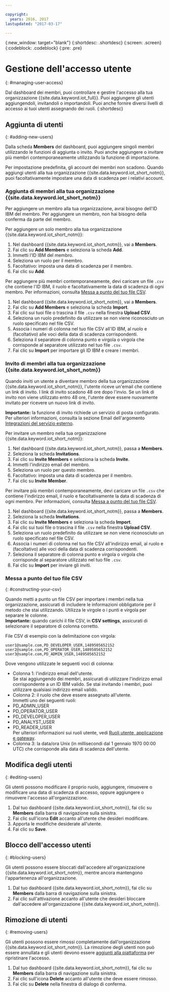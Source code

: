 ```yaml
---

copyright:
  years: 2016, 2017
lastupdated: "2017-03-17"

---
```


{:new_window: target="blank"}
{:shortdesc: .shortdesc}
{:screen: .screen}
{:codeblock: .codeblock}
{:pre: .pre}

# Gestione dell'accesso utente
{: #managing-user-access}

Dal dashboard dei membri, puoi controllare e gestire l'accesso alla tua organizzazione {{site.data.keyword.iot_full}}. Puoi aggiungere gli utenti aggiungendoli, invitandoli<!--, registering--> o importandoli. Puoi anche fornire diversi livelli di accesso ai tuoi utenti assegnando dei ruoli.
{:shortdesc}

## Aggiunta di utenti
{: #adding-new-users}

Dalla scheda **Members** del dashboard, puoi aggiungere singoli membri utilizzando le <!--Add, Invite, or Register--> funzioni di aggiunta o invito. Puoi anche <!--add, invite, or register-->aggiungere o invitare più membri contemporaneamente utilizzando la funzione di importazione.

Per impostazione predefinita, gli account dei membri non scadono. Quando aggiungi utenti alla tua organizzazione {{site.data.keyword.iot_short_notm}}, puoi facoltativamente impostare una data di scadenza per i relativi account.

### Aggiunta di membri alla tua organizzazione {{site.data.keyword.iot_short_notm}}

Per aggiungere un membro alla tua organizzazione, avrai bisogno dell'ID IBM del membro. Per aggiungere un membro, non hai bisogno della conferma da parte del membro.

Per aggiungere un solo membro alla tua organizzazione {{site.data.keyword.iot_short_notm}}:
1. Nel dashboard {{site.data.keyword.iot_short_notm}}, vai a **Members**.
2. Fai clic su **Add Members** e seleziona la scheda **Add**.
3. Immetti l'ID IBM del membro.
4. Seleziona un ruolo per il membro.
5. Facoltativo: imposta una data di scadenza per il membro.
6. Fai clic su **Add**.

Per aggiungere più membri contemporaneamente, devi caricare un file `.csv` che contiene l'ID IBM, il ruolo e facoltativamente la data di scadenza di ogni membro. Per informazioni, consulta [Messa a punto del tuo file CSV](#constructing-your-csv).
1. Nel dashboard {{site.data.keyword.iot_short_notm}}, vai a **Members**.
2. Fai clic su **Add Members** e seleziona la scheda **Import**.
3. Fai clic sui tuoi file o trascina il file `.csv` nella finestra **Upload CSV**.
4. Seleziona un ruolo predefinito da utilizzare se non viene riconosciuto un ruolo specificato nel file CSV.
5. Associa i numeri di colonna nel tuo file CSV all'ID IBM, al ruolo e (facoltativo) alle voci della data di scadenza corrispondenti.
6. Seleziona il separatore di colonna punto e virgola o virgola che corrisponde al separatore utilizzato nel tuo file `.csv`.
7. Fai clic su **Import** per importare gli ID IBM e creare i membri.


### Invito di membri alla tua organizzazione {{site.data.keyword.iot_short_notm}}

Quando inviti un utente a diventare membro della tua organizzazione {{site.data.keyword.iot_short_notm}}, l'utente riceve un'email che contiene un link di invito. I link di invito scadono 48 ore dopo l'invio. Se un link di invito non viene utilizzato entro 48 ore, l'utente deve essere nuovamente invitato per ricevere un nuovo link di invito.

**Importante:** la funzione di invito richiede un servizio di posta configurato. Per ulteriori informazioni, consulta la sezione Email dell'argomento [Integrazioni del servizio esterno](reference/extensions/index.html#email).

Per invitare un membro nella tua organizzazione {{site.data.keyword.iot_short_notm}}:
1. Nel dashboard {{site.data.keyword.iot_short_notm}}, passa a **Members**.
2. Seleziona la scheda **Invitations**.
2. Fai clic su **Invite Members** e seleziona la scheda **Invite**.
3. Immetti l'indirizzo email del membro.
4. Seleziona un ruolo per questo membro.
5. Facoltativo: imposta una data di scadenza per il membro.
6. Fai clic su **Invite Member**.

Per invitare più membri contemporaneamente, devi caricare un file `.csv` che contiene l'indirizzo email, il ruolo e facoltativamente la data di scadenza di ogni membro. Per informazioni, consulta [Messa a punto del tuo file CSV](#constructing-your-csv).
1. Nel dashboard {{site.data.keyword.iot_short_notm}}, passa a **Members**.
2. Seleziona la scheda **Invitations**.
2. Fai clic su **Invite Members** e seleziona la scheda **Import**.
3. Fai clic sui tuoi file o trascina il file `.csv` nella finestra **Upload CSV**.
4. Seleziona un ruolo predefinito da utilizzare se non viene riconosciuto un ruolo specificato nel file CSV.
5. Associa i numeri di colonna nel tuo file CSV all'indirizzo email, al ruolo e (facoltativo) alle voci della data di scadenza corrispondenti.
6. Seleziona il separatore di colonna punto e virgola o virgola che corrisponde al separatore utilizzato nel tuo file `.csv`.
7. Fai clic su **Import** per inviare gli inviti.

<!-- ### Registering a member with your {{site.data.keyword.iot_short_notm}} organization

If your organization is using {{site.data.keyword.Bluemix_notm}} {{site.data.keyword.ssoshort}}, you can add individual members to your organization by registering them, which does not require an IBMid.

To register a member with your {{site.data.keyword.iot_short_notm}} organization:
1. In the {{site.data.keyword.iot_short_notm}} dashboard, go to **Members**.
2. Select the **Invitations** tab.
2. Click **Invite Members** and select **Invite**.
3. Enter the email address of the member.
4. Select a role for this member.
5. Enter the subject, realm name, and issuer.
   **Important:** Ensure that the `Subject`, `Realm Name`, and `Issuer` fields comply with the OpenID Connect recommendations and standards. For more information, see the [OpenID Connect ![External link icon](../../icons/launch-glyph.svg "External link icon")](http://openid.net/connect/){: new_window} website.
6. Optional: Set an expiry date for the member.
7. Click **Register Member**.

To register multiple members simultaneously, you must upload a CSV (`.csv`) file that contains the email address, role, subject, realm name, issuer, and the optional expiry date of each member.
1. In the {{site.data.keyword.iot_short_notm}} dashboard, go to **Access**.
2. Click **Add Member** and select **Import**.
3. Click **Bulk Register**.
4. Select a default role and ensure that the column numbers on your CSV file match the column numbers in the CSV settings.
5. Ensure the column separator in your CSV file matches the column separator in the CSV settings.
6. Click **Browse your files** or drag the CSV file into the **Upload CSV** window. -->

### Messa a punto del tuo file CSV
{: #constructing-your-csv}

Quando metti a punto un file CSV per importare i membri nella tua organizzazione, assicurati di includere le informazioni obbligatorie per il metodo che stai utilizzando. Utilizza le virgole o i punti e virgola per separare le colonne.  
**Importante:** quando carichi il file CSV, in **CSV settings**, assicurati di selezionare il separatore di colonna corretto.

File CSV di esempio con la delimitazione con virgola:  
```
user1@sample.com,PD_DEVELOPER_USER,1489505652152
user2@sample.com,PD_OPERATOR_USER,1489505652152
user3@sample.com,PD_ADMIN_USER,1489505652152
```

Dove vengono utilizzate le seguenti voci di colonna:  
- Colonna 1: l'indirizzo email dell'utente.  
Se stai aggiungendo dei membri, assicurati di utilizzare l'indirizzo email corrispondente a un ID IBM valido. Se stai invitando i membri, puoi utilizzare qualsiasi indirizzo email valido.
- Colonna 2: il ruolo che deve essere assegnato all'utente.  
Immetti uno dei seguenti ruoli:
 - PD_ADMIN_USER
 - PD_OPERATOR_USER
 - PD_DEVELOPER_USER
 - PD_ANALYST_USER
 - PD_READER_USER  
 Per ulteriori informazioni sui ruoli utente, vedi [Ruoli utente, applicazione e gateway](roles_index.html#user_roles).
- Colonna 3: la data/ora Unix (in millisecondi dal 1 gennaio 1970 00:00 UTC) che corrisponde alla data di scadenza dell'utente.

## Modifica degli utenti
{: #editing-users}

Gli utenti possono modificare il proprio ruolo, aggiungere, rimuovere o modificare una data di scadenza di accesso, oppure aggiungere o rimuovere l'accesso all'organizzazione.

1. Dal tuo dashboard {{site.data.keyword.iot_short_notm}}, fai clic su **Members** dalla barra di navigazione sulla sinistra.
2. Fai clic sull'icona **Edit** accanto all'utente che desideri modificare.
3. Apporta le modifiche desiderate all'utente.
4. Fai clic su **Save**.

## Blocco dell'accesso utenti
{: #blocking-users}

Gli utenti possono essere bloccati dall'accedere all'organizzazione {{site.data.keyword.iot_short_notm}}, mentre ancora mantengono l'appartenenza all'organizzazione.

1. Dal tuo dashboard {{site.data.keyword.iot_short_notm}}, fai clic su **Members** dalla barra di navigazione sulla sinistra.
2. Fai clic sull'attivazione accanto all'utente che desideri bloccare dall'accedere all'organizzazione {{site.data.keyword.iot_short_notm}}.


## Rimozione di utenti
{: #removing-users}

Gli utenti possono essere rimossi completamente dall'organizzazione {{site.data.keyword.iot_short_notm}}. La rimozione degli utenti non può essere annullata e gli utenti devono essere [aggiunti alla piattaforma](#adding-new-users) per ripristinare l'accesso.

1. Dal tuo dashboard {{site.data.keyword.iot_short_notm}}, fai clic su **Members** dalla barra di navigazione sulla sinistra.
2. Fai clic sull'icona **Delete** accanto all'utente che deve essere rimosso.
3. Fai clic su **Delete** nella finestra di dialogo di conferma.
